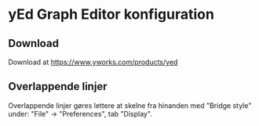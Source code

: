 # yEd Graph Editor konfiguration

## Download

Download at https://www.yworks.com/products/yed

## Overlappende linjer

Overlappende linjer gøres lettere at skelne fra hinanden med "Bridge style" under:
"File" -> "Preferences", tab "Display".
